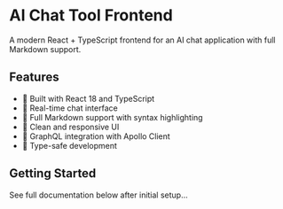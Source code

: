 # AI Chat Tool Frontend

A modern React + TypeScript frontend for an AI chat application with full Markdown support.

## Features

- 🚀 Built with React 18 and TypeScript
- 💬 Real-time chat interface
- 📝 Full Markdown support with syntax highlighting
- 🎨 Clean and responsive UI
- 🔗 GraphQL integration with Apollo Client
- 🎯 Type-safe development

## Getting Started

See full documentation below after initial setup...

